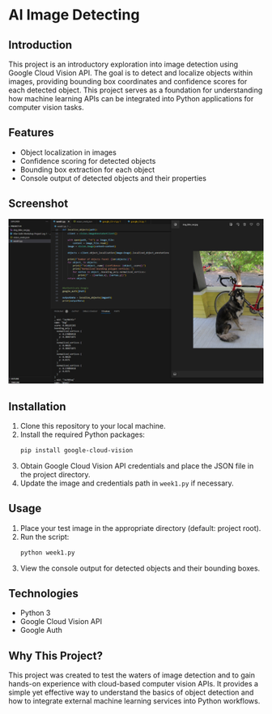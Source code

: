 # AI Image Detecting 

## Introduction
This project is an introductory exploration into image detection using Google Cloud Vision API. The goal is to detect and localize objects within images, providing bounding box coordinates and confidence scores for each detected object. This project serves as a foundation for understanding how machine learning APIs can be integrated into Python applications for computer vision tasks.

## Features
- Object localization in images
- Confidence scoring for detected objects
- Bounding box extraction for each object
- Console output of detected objects and their properties

## Screenshot
![Screenshot](Screenshot%202025-08-10%20142203.png)

## Installation
1. Clone this repository to your local machine.
2. Install the required Python packages:
   ```bash
   pip install google-cloud-vision
   ```
3. Obtain Google Cloud Vision API credentials and place the JSON file in the project directory.
4. Update the image and credentials path in `week1.py` if necessary.

## Usage
1. Place your test image in the appropriate directory (default: project root).
2. Run the script:
   ```bash
   python week1.py
   ```
3. View the console output for detected objects and their bounding boxes.

## Technologies
- Python 3
- Google Cloud Vision API
- Google Auth

## Why This Project?
This project was created to test the waters of image detection and to gain hands-on experience with cloud-based computer vision APIs. It provides a simple yet effective way to understand the basics of object detection and how to integrate external machine learning services into Python workflows.
